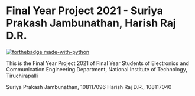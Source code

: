 # Final Year Project 2021 - Suriya Prakash Jambunathan, Harish Raj D.R.
[![forthebadge made-with-python](https://ForTheBadge.com/images/badges/made-with-python.svg)](https://www.python.org/)

This is the Final Year Project 2021 of Final Year Students of Electronics and Communication Engineering Department, National Institute of Technology, Tiruchirapalli

Suriya Prakash Jambunathan, 108117096
Harish Raj D.R., 108117040


